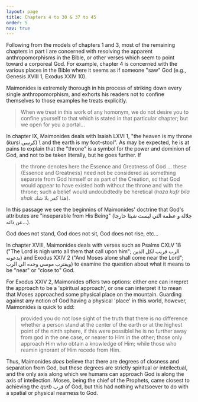 ```yaml
---
layout: page
title: Chapters 4 to 30 & 37 to 45
order: 5
nav: true
---
```


Following from the models of chapters 1 and 3, most of the remaining chapters in part I are concerned with resolving the apparent anthropomorphisms in the Bible, or other verses which seem to point toward a corporeal God. For example, chapter 4 is concerned with the various places in the Bible where it seems as if someone "saw" God (e.g., Genesis XVIII 1, Exodus XXIV 10).

Maimonides is extremely thorough in his process of striking down every single anthropomorphism, and exhorts his readers not to confine themselves to those examples he treats explicitly.
> When we treat in this work of any homonym, we do not desire you to confine yourself to that which is stated in that particular chapter; but we open for you a portal...

In chapter IX, Maimonides deals with Isaiah LXVI 1, "the heaven is my throne (_kursi_ كرسي) \ and the earth is my foot-stool". As may be expected, he is at pains to explain that the "throne" is a symbol for the power and dominion of God, and not to be taken literally, but he goes further. If 
>the throne denotes here the Essence and Greatness of God ... these (Essence and Greatness) need not be considered as something separate from God himself or as part of the Creation, so that God would appear to have existed both without the throne and with the throne; such a belief would undoubdtedly be heretical (_haza kufr bila shak_ هذا كفر بلا شك).

In this passage we see the beginnins of Maimonides' doctrine that God's attributes are "inseparable from His Being" (جلالة و عظمة التي ليست شيئا خارجا عن ذاته...).

God does not stand, God does not sit, God does not rise, etc...

In chapter XVIII, Maimonides deals with verses such as Psalms CXLV 18 ("The Lord is nigh unto all them that call upon him"; الرب قريب لكل الذين يدعونه) and Exodus XXIV 2 ("And Moses alone shall come near the Lord"; ويقترب موسى وحده الى الرب) to examine the question about what it means to be "near" or "close to" God. 

For Exodus XXIV 2, Maimonides offers two options: either one can inrepret the approach to be a 'spiritual approach', or one can interpret it to mean that Moses approached some physical place on the mountain. Guarding against any notion of God having a physical 'place' in this world, however, Maimonides is quick to add:
> provided you do not lose sight of the truth that there is no difference whether a person stand at the center of the earth or at the highest point of the ninth sphere, if this were possiblel he is no further away from god in the one case, or nearer to Him in the other; those only approach Him who obtain a knowledge of Him; while those who reamin ignorant of Him recede from Him.

Thus, Maimonides _does_ believe that there are degrees of closness and separation from God, but these degrees are strictly spiritual or intellectual, and the only axis along which we humans can approach God is along the axis of intellection. Moses, being the chief of the Prophets, came closest to achieving the _qurb_ قرب of God, but this had nothing whatsoever to do with a spatial or physical nearness to God.
